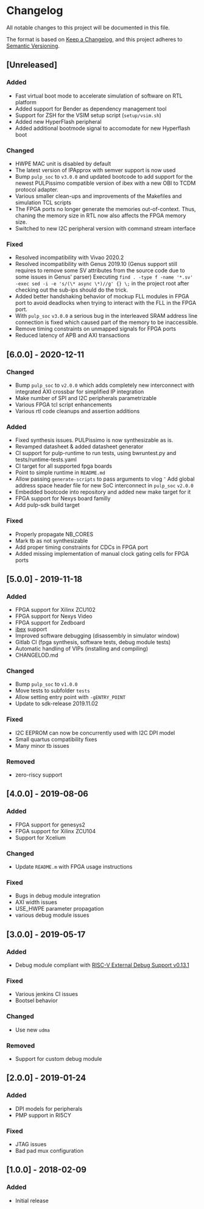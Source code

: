 # Changelog
All notable changes to this project will be documented in this file.

The format is based on [Keep a Changelog](https://keepachangelog.com/en/1.0.0/),
and this project adheres to [Semantic Versioning](https://semver.org/spec/v2.0.0.html).

## [Unreleased]

### Added
- Fast virtual boot mode to accelerate simulation of software on RTL platform
- Added support for Bender as dependency management tool
- Support for ZSH for the VSIM setup script (`setup/vsim.sh`)
- Added new HyperFlash peripheral
- Added additional bootmode signal to accomodate for new Hyperflash boot


### Changed
- HWPE MAC unit is disabled by default
- The latest version of IPApprox with semver support is now used
- Bump `pulp_soc` to `v3.0.0` and updated bootcode to add support for the newest
  PULPissimo compatible version of ibex with a new OBI to TCDM protocol adapter.
- Various smaller clean-ups and improvements of the Makefiles and simulation TCL scripts
- The FPGA ports no longer generate the memories out-of-context. 
  Thus, chaning the memory size in RTL now also affects the FPGA memory size.
- Switched to new I2C peripheral version with command stream interface

### Fixed
- Resolved incompatibility with Vivao 2020.2
- Resolved incompatibility with Genus 2019.10
  (Genus support still requires to remove some SV attributes from the source code due to some issues in Genus' parser)
  Executing `find . -type f -name '*.sv' -exec sed -i -e 's/(\* async \*)//g' {} \;` 
  in the project root after checking out the sub-ips should do the trick.
- Added better handshaking behavior of mockup FLL modules in FPGA port to avoid
  deadlocks when trying to interact with the FLL in the FPGA port.
- With `pulp_soc` `v3.0.0` a serious bug in the interleaved SRAM address line
  connection is fixed which caused part of the memory to be inaccessible.
- Remove timing constraints on unmapped signals for FPGA ports
- Reduced latency of APB and AXI transactions

## [6.0.0] - 2020-12-11

### Changed
- Bump `pulp_soc` to `v2.0.0` which adds completely new interconnect with integrated AXI crossbar for simplified IP
  integration
- Make number of SPI and I2C peripherals parametrizable
- Various FPGA tcl script enhancements
- Various rtl code cleanups and assertion additions

### Added
- Fixed synthesis issues. PULPissimo is now synthesizable as is.
- Revamped datasheet & added datasheet generator
- CI support for pulp-runtime to run tests, using bwruntest.py and
  tests/runtime-tests.yaml
- CI target for all supported fpga boards
- Point to simple runtime in `README.md`
- Allow passing `generate-scripts` to pass arguments to vlog
⁻ Add global address space header file for new SoC interconnect in `pulp_soc` `v2.0.0`
- Embedded bootcode into repository and added new make target for it
- FPGA support for Nexys board familly
- Add pulp-sdk build target

### Fixed
- Properly propagate NB_CORES
- Mark tb as not synthesizable
- Add proper timing constraints for CDCs in FPGA port
- Added missing implementation of manual clock gating cells for FPGA ports

## [5.0.0] - 2019-11-18

### Added
- FPGA support for Xilinx ZCU102
- FPGA support for Nexys Video
- FPGA support for Zedboard
- [ibex](https://github.com/lowRISC/ibex/) support
- Improved software debugging (disassembly in simulator window)
- Gitlab CI (fpga synthesis, software tests, debug module tests)
- Automatic handling of VIPs (installing and compiling)
- CHANGELOD.md

### Changed
- Bump `pulp_soc` to `v1.0.0`
- Move tests to subfolder `tests`
- Allow setting entry point with `-gENTRY_POINT`
- Update to sdk-release 2019.11.02

### Fixed
- I2C EEPROM can now be concurrently used with I2C DPI model
- Small quartus compatibility fixes
- Many minor tb issues

### Removed
- zero-riscy support

## [4.0.0] - 2019-08-06

### Added
- FPGA support for genesys2
- FPGA support for Xilinx ZCU104
- Support for Xcelium

### Changed
- Update `README.m` with FPGA usage instructions

### Fixed
- Bugs in debug module integration
- AXI width issues
- USE_HWPE parameter propagation
- various debug module issues

## [3.0.0] - 2019-05-17

### Added
- Debug module compliant with [RISC-V External Debug Support v0.13.1](https://github.com/riscv/riscv-debug-spec)

### Fixed
- Various jenkins CI issues
- Bootsel behavior

### Changed
- Use new `udma`

### Removed
- Support for custom debug module

## [2.0.0] - 2019-01-24

### Added
- DPI models for peripherals
- PMP support in RI5CY

### Fixed
- JTAG issues
- Bad pad mux configuration

## [1.0.0] - 2018-02-09

### Added
- Initial release
